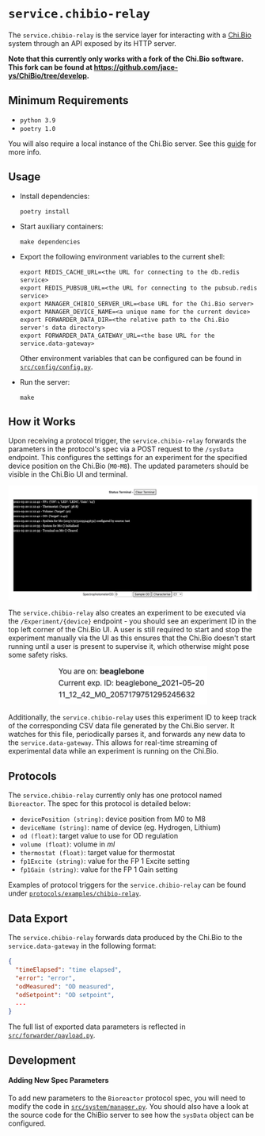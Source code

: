 # `service.chibio-relay`

The `service.chibio-relay` is the service layer for interacting with a [Chi.Bio](https://chi.bio/) system through an API exposed by its HTTP server.

**Note that this currently only works with a fork of the Chi.Bio software. This fork can be found at https://github.com/jace-ys/ChiBio/tree/develop.**

## Minimum Requirements

- `python 3.9`
- `poetry 1.0`

You will also require a local instance of the Chi.Bio server. See this [guide](../../docs/development.md#externalchibio-server) for more info.

## Usage

- Install dependencies:

  ```
  poetry install
  ```

- Start auxiliary containers:

  ```
  make dependencies
  ```

- Export the following environment variables to the current shell:

  ```
  export REDIS_CACHE_URL=<the URL for connecting to the db.redis service>
  export REDIS_PUBSUB_URL=<the URL for connecting to the pubsub.redis service>
  export MANAGER_CHIBIO_SERVER_URL=<base URL for the Chi.Bio server>
  export MANAGER_DEVICE_NAME=<a unique name for the current device>
  export FORWARDER_DATA_DIR=<the relative path to the Chi.Bio server's data directory>
  export FORWARDER_DATA_GATEWAY_URL=<the base URL for the service.data-gateway>
  ```

  Other environment variables that can be configured can be found in [`src/config/config.py`](src/config/config.py).

- Run the server:

  ```
  make
  ```

## How it Works

Upon receiving a protocol trigger, the `service.chibio-relay` forwards the parameters in the protocol's spec via a POST request to the `/sysData` endpoint. This configures the settings for an experiment for the specified device position on the Chi.Bio (`M0`-`M8`). The updated parameters should be visible in the Chi.Bio UI and terminal.

![chibio-console](../../docs/assets/chibio-terminal.jpg)

The `service.chibio-relay` also creates an experiment to be executed via the `/Experiment/{device}` endpoint - you should see an experiment ID in the top left corner of the Chi.Bio UI. A user is still required to start and stop the experiment manually via the UI as this ensures that the Chi.Bio doesn't start running until a user is present to supervise it, which otherwise might pose some safety risks.

<p align="center">
  <img src="../../docs/assets/chibio-experiment.jpg" alt="chibio-experiment" width="300">
</p>

Additionally, the `service.chibio-relay` uses this experiment ID to keep track of the corresponding CSV data file generated by the Chi.Bio server. It watches for this file, periodically parses it, and forwards any new data to the `service.data-gateway`. This allows for real-time streaming of experimental data while an experiment is running on the Chi.Bio.

## Protocols

The `service.chibio-relay` currently only has one protocol named `Bioreactor`. The spec for this protocol is detailed below:

- `devicePosition (string)`: device position from M0 to M8
- `deviceName (string)`: name of device (eg. Hydrogen, Lithium)
- `od (float)`: target value to use for OD regulation
- `volume (float)`: volume in _ml_
- `thermostat (float)`: target value for thermostat
- `fp1Excite (string)`: value for the FP 1 Excite setting
- `fp1Gain (string)`: value for the FP 1 Gain setting

Examples of protocol triggers for the `service.chibio-relay` can be found under [`protocols/examples/chibio-relay`](../../protocols/examples/chibio-relay).

## Data Export

The `service.chibio-relay` forwards data produced by the Chi.Bio to the `service.data-gateway` in the following format:

```json
{
  "timeElapsed": "time elapsed",
  "error": "error",
  "odMeasured": "OD measured",
  "odSetpoint": "OD setpoint",
  ...
}
```

The full list of exported data parameters is reflected in [`src/forwarder/payload.py`](src/forwarder/payload.py).

## Development

#### Adding New Spec Parameters

To add new parameters to the `Bioreactor` protocol spec, you will need to modify the code in [`src/system/manager.py`](src/system/manager.py). You should also have a look at the source code for the ChiBio server to see how the `sysData` object can be configured.
